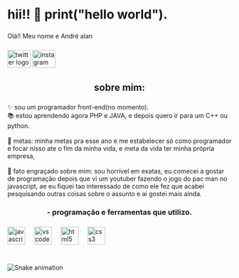 <h1 align="left">hii!! 👋 print("hello world").</h1>

###

<p align="left">Olá!!  Meu nome e André alan</p>

###

<div align="left">
  <img src="https://x.com/aLanxshl/likes" width="52" height="40" alt="twitter logo"  />
  <a href="https://www.instagram.com/an_alanps/" target="_blank">
    <img src="https://raw.githubusercontent.com/maurodesouza/profile-readme-generator/master/src/assets/icons/social/instagram/default.svg" width="52" height="40" alt="instagram logo"  />
  </a>
</div>

###

<h2 align="center">sobre mim:</h2>

###

<p align="left">✨ sou um programador front-end(no momento).<br>📚 estou aprendendo agora PHP e JAVA, e depois quero ir para um C++ ou python.<br><br>🎯 metas: minha metas pra esse ano e me estabelecer só como programador e focar nisso ate o fim da minha vida, e meta da vida ter minha própria empresa,<br><br>🎲 fato engraçado sobre mim: sou horrível em exatas, eu comecei a gostar de programação depois que vi um  youtuber fazendo o jogo do pac man no javascript, ae eu fiquei tao interessado de como ele fez que acabei pesquisando outras coisas sobre o assunto e ai gostei mais ainda.</p>

###

<h3 align="center">- programação e ferramentas que utilizo.</h3>

###

<div align="left">
  <img src="https://cdn.jsdelivr.net/gh/devicons/devicon/icons/javascript/javascript-plain.svg" height="40" alt="javascript logo"  />
  <img width="12" />
  <img src="https://cdn.jsdelivr.net/gh/devicons/devicon/icons/vscode/vscode-original.svg" height="40" alt="vscode logo"  />
  <img width="12" />
  <img src="https://cdn.jsdelivr.net/gh/devicons/devicon/icons/html5/html5-plain-wordmark.svg" height="40" alt="html5 logo"  />
  <img width="12" />
  <img src="https://cdn.jsdelivr.net/gh/devicons/devicon/icons/css3/css3-plain-wordmark.svg" height="40" alt="css3 logo"  />
</div>

###

<br clear="both">

<img src="https://raw.githubusercontent.com/alanwlf/alanwlf/output/snake.svg" alt="Snake animation" />

###
